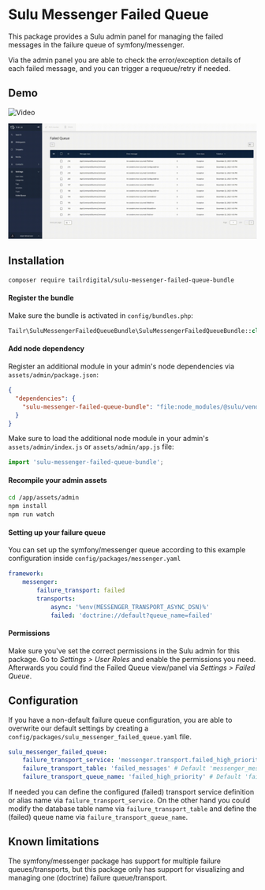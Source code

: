 # Sulu Messenger Failed Queue

This package provides a Sulu admin panel for managing the failed messages in the failure queue of symfony/messenger. 

Via the admin panel you are able to check the error/exception details of each failed message, and you can trigger a requeue/retry if needed. 

## Demo

![Video]((https://github.com/stefliekens/sulu-messenger-failed-queue-bundle/assets/3245491/3c115b96-24a7-4bff-b967-5007677230b9))

![Sulu Messenger Failed Queue In Action](/doc/images/sulu-messenger-failed-queue.gif)

## Installation

```sh
composer require tailrdigital/sulu-messenger-failed-queue-bundle
```

#### Register the bundle
Make sure the bundle is activated in `config/bundles.php`:

```php
Tailr\SuluMessengerFailedQueueBundle\SuluMessengerFailedQueueBundle::class => ['all' => true]
```

#### Add node dependency

Register an additional module in your admin's node dependencies via `assets/admin/package.json`: 

```json
{
  "dependencies": {
    "sulu-messenger-failed-queue-bundle": "file:node_modules/@sulu/vendor/tailr/sulu-messenger-failed-queue-bundle/assets/admin"
  }  
}
```

Make sure to load the additional node module in your admin's `assets/admin/index.js` or `assets/admin/app.js` file:

```js
import 'sulu-messenger-failed-queue-bundle';
```

#### Recompile your admin assets

```sh
cd /app/assets/admin
npm install
npm run watch
```

#### Setting up your failure queue

You can set up the symfony/messenger queue according to this example configuration inside `config/packages/messenger.yaml`

```yaml
framework:
    messenger:
        failure_transport: failed
        transports:
            async: '%env(MESSENGER_TRANSPORT_ASYNC_DSN)%'
            failed: 'doctrine://default?queue_name=failed'
```

#### Permissions
Make sure you've set the correct permissions in the Sulu admin for this package. Go to _Settings > User Roles_ and enable the permissions you need. Afterwards you could find the Failed Queue view/panel via _Settings > Failed Queue_. 

## Configuration

If you have a non-default failure queue configuration, you are able to overwrite our default settings by creating a `config/packages/sulu_messenger_failed_queue.yaml` file.

```yaml
sulu_messenger_failed_queue:
    failure_transport_service: 'messenger.transport.failed_high_priority' # Default 'messenger.transport.failed'
    failure_transport_table: 'failed_messages' # Default 'messenger_messages'
    failure_transport_queue_name: 'failed_high_priority' # Default 'failed'
```

If needed you can define the configured (failed) transport service definition or alias name via `failure_transport_service`. 
On the other hand you could modify the database table name via `failure_transport_table` and define the (failed) queue name via `failure_transport_queue_name`. 

## Known limitations

The symfony/messenger package has support for multiple failure queues/transports, but this package only has support for visualizing and managing one (doctrine) failure queue/transport.
